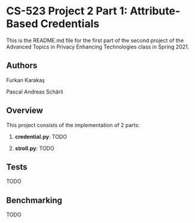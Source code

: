 # CS-523 Project 2 Part 1: Attribute-Based Credentials

This is the README.md file for the first part of the second project of the Advanced Topics in Privacy Enhancing Technologies class in Spring 2021.

## Authors

Furkan Karakaş

Pascal Andreas Schärli

## Overview

This project consists of the implementation of 2 parts:

1. **credential.py**: TODO

2. **stroll.py**: TODO

## Tests

TODO

## Benchmarking

TODO
